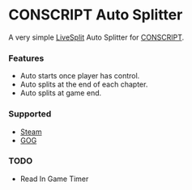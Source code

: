 # CONSCRIPT Auto Splitter

A very simple [LiveSplit](https://livesplit.org/) Auto Splitter for [CONSCRIPT](https://www.conscriptgame.com/).

### Features
 - Auto starts once player has control.
 - Auto splits at the end of each chapter.
 - Auto splits at game end.

### Supported
 - [Steam](https://store.steampowered.com/app/1286990/CONSCRIPT/)
 - [GOG](https://www.gog.com/en/game/conscript)

### TODO 
 - Read In Game Timer